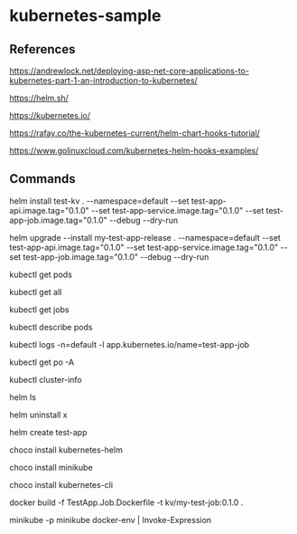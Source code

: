 # kubernetes-sample

## References

https://andrewlock.net/deploying-asp-net-core-applications-to-kubernetes-part-1-an-introduction-to-kubernetes/

https://helm.sh/

https://kubernetes.io/

https://rafay.co/the-kubernetes-current/helm-chart-hooks-tutorial/

https://www.golinuxcloud.com/kubernetes-helm-hooks-examples/

## Commands

helm install test-kv . --namespace=default --set test-app-api.image.tag="0.1.0" --set test-app-service.image.tag="0.1.0" --set test-app-job.image.tag="0.1.0" --debug --dry-run

helm upgrade --install my-test-app-release . --namespace=default --set test-app-api.image.tag="0.1.0" --set test-app-service.image.tag="0.1.0" --set test-app-job.image.tag="0.1.0" --debug --dry-run

kubectl get pods

kubectl get all

kubectl get jobs

kubectl describe pods

kubectl logs -n=default -l app.kubernetes.io/name=test-app-job

kubectl get po -A
 
kubectl cluster-info

helm ls

helm uninstall x

helm create test-app

choco install kubernetes-helm

choco install minikube

choco install kubernetes-cli

docker build -f TestApp.Job.Dockerfile -t kv/my-test-job:0.1.0 .

minikube -p minikube docker-env | Invoke-Expression
